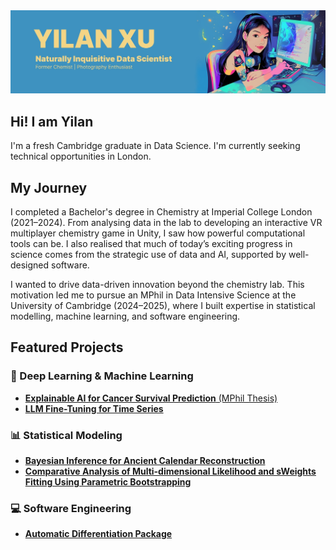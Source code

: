 <img src="https://github.com/yx2521/yx2521/blob/main/banner.jpg?raw=true" alt="banner showing Yilan Xu - Naturally Inquisitive Data Scientist">

## Hi! I am Yilan

I'm a fresh Cambridge graduate in Data Science. I'm currently seeking technical opportunities in London.


## My Journey

I completed a Bachelor's degree in Chemistry at Imperial College London (2021–2024). From analysing data in the lab to developing an interactive VR multiplayer chemistry game in Unity, I saw how powerful computational tools can be. I also realised that much of today’s exciting progress in science comes from the strategic use of data and AI, supported by well-designed software.

I wanted to drive data-driven innovation beyond the chemistry lab. This motivation led me to pursue an MPhil in Data Intensive Science at the University of Cambridge (2024–2025), where I built expertise in statistical modelling, machine learning, and software engineering.


## Featured Projects

### 🤖 Deep Learning & Machine Learning
- [**Explainable AI for Cancer Survival Prediction** (MPhil Thesis)](https://github.com/yx2521/multimodal-survival-prediction)
- [**LLM Fine-Tuning for Time Series**](https://github.com/yx2521/qwen-timeseries-forecast)

### 📊 Statistical Modeling
- [**Bayesian Inference for Ancient Calendar Reconstruction**](https://github.com/yx2521/antikythera-calendar-inference)
- [**Comparative Analysis of Multi-dimensional Likelihood and sWeights Fitting Using Parametric Bootstrapping**](https://github.com/yx2521/likelihood-vs-sweights)

### 💻 Software Engineering
- [**Automatic Differentiation Package**](https://github.com/yx2521/dual-number-autodiff)

<!--
### 🖼️ Image Analysis
- [**xx**](link)
-->

<!--
**yx2521/yx2521** is a ✨ _special_ ✨ repository because its `README.md` (this file) appears on your GitHub profile.

Here are some ideas to get you started:

- 🔭 I’m currently working on ...
- 🌱 I’m currently learning ...
- 👯 I’m looking to collaborate on ...
- 🤔 I’m looking for help with ...
- 💬 Ask me about ...
- 📫 How to reach me: ...
- 😄 Pronouns: ...
- ⚡ Fun fact: ...
-->
